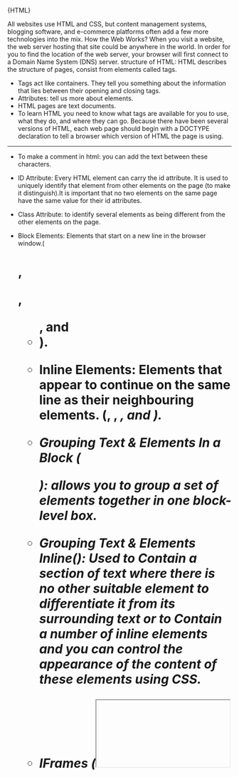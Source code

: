 {HTML}

All websites use HTML and CSS, but content
management systems, blogging software, and
e-commerce platforms often add a few more
technologies into the mix.
How the Web Works?
When you visit a website, the web server
hosting that site could be anywhere in the
world. In order for you to find the location of
the web server, your browser will first connect
to a Domain Name System (DNS) server.
structure of HTML:
HTML describes the structure of pages, consist from elements called tags.
- Tags act like containers. They tell you something about the information that lies between their opening and closing tags.
- Attributes: tell us more about elements.
- HTML pages are text documents.
- To learn HTML you need to know what tags are available for you to use, what they do, and where they can go.
Because there have been several versions of HTML, each web page should begin with a DOCTYPE declaration to tell a browser which version of HTML the page is using.
---------------------------------------------------------------------------------------------------------------------------------------------------------------------
* To make a comment in html:
you can add the text between these characters.

* ID Attribute:
Every HTML element can carry the id attribute. It is used to uniquely identify that element from other elements on the page (to make it distinguish).It is important that no two
elements on the same page have the same value for their id attributes.

* Class Attribute:
to identify several elements as being different from the other elements on the page.

* Block Elements:
Elements that start on a new line in the browser window.(<h1>, <p>, <ul>, and <li>).

* Inline Elements:
Elements that appear to continue on the same line as their neighbouring elements. (<a>, <b>, <em>, and <img>).

* Grouping Text & Elements In a Block (<div>):
allows you to group a set of elements together in one block-level box.

* Grouping Text & Elements Inline(<span>):
Used to Contain a section of text
where there is no other suitable
element to differentiate it from its surrounding text or to Contain a number of inline elements 
and you can control the appearance of the content of these elements using CSS.

* IFrames (<iframe>):
An iframe is like a little window that has been cut into your page — and in that window you can see another page.
*Information AboutYour Pages: (<meta>):
   The <meta> element lives inside the <head> element and contains information about that web page. 
   It is not visible to users but fulfills a number of purposes such as telling search engines about your page, who created it, and whether or not it is time sensitive.
   It is an empty element so it does not have a closing tag. It uses attributes to carry the information.

Headers & Footers (<header> <footer>) :
  Header: used to contain the site name and the main navigation and contain the title and date of each individual post.
  Footer: contains copyright information, along with links to the privacy policy and terms and conditions and links to share the article on social networking sites.  

Navigation (<nav>):
  used to contain the major navigational blocks on the site. some of the developers that were already using HTML5 decided to use the <nav> element for the links that
  appear at the bottom of every page.

Articles(<article>):
  acts as a container for any section of a page that could stand alone and potentially be syndicated.

Asides (<aside>):
  It has two purposes, depending on whether it is inside an <article> element or not.
  - For inside : it should contain information that is related to the article but not essential to its overall meaning.
  - For outside: it acts as a container for content that is related to the entire page.

Sections (<section>):
  groups related content together and typically each section would have its own heading.

Heading Groups (<hgroup>):
  to group together a set of one or more <h1> through <h6> elements so that they are treated as one single heading.

Figures (<figure>):
  to contain any content that is referenced from the main flow of an article (not just images). 
  Examples of usage include:(Images, Videos, Graphs, Diagrams, Code samples, Text that supports the main body of an article).

Sectioning Elements (<div>):
  to group together related elements.

------------------------------------------------------------------------------------------------------------------
 - When you decide to create your website?
    first of all, you should know who your visitors are, you need to consider why they are coming. While some people will simply chance across your
    website, most will visit for a specific reason.
- It is unlikely that you will be able to list every reason why someone visits your site but you are looking for key tasks and motivations.

- How Often People Will Visit Your Site?
   This depends on your information and type of services.

WireFrames: 
  A simple sketch of the key information that needs to go on each page of a site.

- The primary aim of any kind of visual design is to communicate. Organizing and prioritizing information on a page helps users understand its importance and what order to read it in.
- Most web users do not read entire pages. Rather, they skim to find information.You can use contrast to create a visual hierarchy that gets across your key message and helps users find what they are looking for.
- Site navigation not only helps people find where they want to go, but also helps them understand what your site is about and how it is organized.

************************************************************************************************************************************************************************************************************************

{JAVASCRIPT}

- Being able to change the content of an HTML page while it is loaded in the browser is very powerful.

- You might not want to force visitors to reload the content of an entire web page, particularly if you only need to refresh a small portion of a page.
   Just reloading a section of the page can make a site feel like it is faster to load and more like anapplication.

- If you have a lot of information to display on a page, you can help users find information they need by providing filters.

- A script: is a series of instructions that a computer can follow to achieve a goal.

- To write a script, you need to first state your goal and then list the tasks that need to be completed in order to achieve it.
  
  DESIGN THE SCRIPT:
  As tempting as it can be to start coding straight away, it pays to spend time designing your script before you start writing it.
  you should split the goal out into a series of tasks that are going to be involved in solving this puzzle. This can be represented using a flowchart.

- Every step for every task shown in a flowchart needs to be written in a language the computer can understand and follow.
- You need to learn to "think" like a computer because they solve tasks in different ways than you or I might approach them.
- The first thing you should do is detail your goals for the script (what you want it to achieve).
- Often scripts will need to perform different tasks in different situations. You can use flowcharts to work out how the tasks fit together.
- In computer programming, each physica l thing in the world can be represented as an object.
- The idea of name/value pairs is used in both HTML and CSS. In HTML, an attribute is like a property; different attributes have different names, and each attribute can have a value.
- Computers use data to create models of things in the real world. The events, methods, and properties of an object all relate to each other: 
  Events can trigger methods, and methods can retrieve or update an object's properties.
 
  HOW A BROWSER SEES A WEB PAGE:
  1. RECEIVE A PAGE AS HTML CODE.
  2. CREATE A MODEL OF THE PAGE AND STORE IT IN MEMORY.
  3. USE A RENDERING ENGINE TO SHOW THE PAGE ON SCREEN.

- All major browsers use a JavaScript interpreter to translate your instructions (in JavaScript) into instructions the computer can follow.
- There are three layers form the basis of a popular approach to building web pages called progressive enhancement.
- The JavaScript is added last and enhances the usability of the page or the experience of interacting with the site.
- When you want to use JavaScript with a web page, you use the HTML <script> element to tell the browser it is coming across a script.



